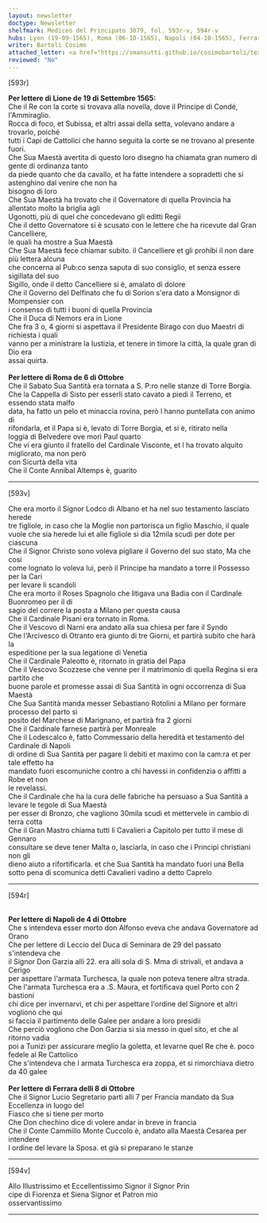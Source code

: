 ```yaml
---
layout: newsletter
doctype: Newsletter
shelfmark: Mediceo del Principato 3079, fol. 593r-v, 594r-v
hubs: Lyon (19-09-1565), Roma (06-10-1565), Napoli (04-10-1565), Ferrara (08-10-1565)
writer: Bartoli Cosimo
attached_letter: <a href="https://smansutti.github.io/cosimobartoli/texts/2977_087/">2977_087</a>
reviewed: "No"
---
```


[593r]  
  
  
<strong>Per lettere di Lione de 19 di Settembre 1565:</strong>  
Che il Re con la corte si trovava alla novella, dove il Principe di Condé, l'Ammiraglio.  
Rocca di foco, et Subissa, et altri assai della setta, volevano andare a trovarlo, poiché  
tutti i Capi de Cattolici che hanno seguita la corte se ne trovano al presente fuori.  
Che Sua Maestà avertita di questo loro disegno ha chiamata gran numero di gente di ordinanza tanto  
da piede quanto che da cavallo, et ha fatte intendere a sopradetti che si astenghino dal venire che non ha  
bisogno di loro  
Che Sua Maestà ha trovato che il Governatore di quella Provincia ha allentato molto la briglia agli  
Ugonotti, più di quel che concedevano gli editti Regii  
Che il detto Governatore si è scusato con le lettere che ha ricevute dal Gran Cancelliere,  
le quali ha mostre a Sua Maestà  
Che Sua Maestà fece chiamar subito. il Cancelliere et gli prohibi il non dare più lettera alcuna  
che concerna al Pub:co senza saputa di suo consiglio, et senza essere sigillata del suo  
Sigillo, onde il detto Cancelliere si è, amalato di dolore  
Che il Governo del Delfinato che fu di Sorion s'era dato a Monsignor di Mompensier con  
i consenso di tutti i buoni di quella Provincia  
Che il Duca di Nemors era in Lione  
Che fra 3 o, 4 giorni si aspettava il Presidente Birago con duo Maestri di richiesta i quali  
vanno per a ministrare la Iustizia, et tenere in timore la città, la quale gran di Dio era  
assai quirta.  
<br/><strong>Per lettere di Roma de 6 di Ottobre</strong>  
Che il Sabato Sua Santità era tornata a S. P:ro nelle stanze di Torre Borgia.  
Che la Cappella di Sisto per esserli stato cavato a piedi il Terreno, et essendo stata malfo  
data, ha fatto un pelo et minaccia rovina, però l hanno puntellata con animo di  
rifondarla, et il Papa si è, levato di Torre Borgia, et si è, ritirato nella  
loggia di Belvedere ove morì Paul quarto  
Che vi era giunto il fratello del Cardinale Visconte, et l ha trovato alquito migliorato, ma non però  
con Sicurtà della vita  
Che il Conte Annibal Altemps è, guarito  
  
---  

[593v]  
  
  
Che era morto il Signor Lodco di Albano et ha nel suo testamento lasciato herede  
tre figliole, in caso che la Moglie non partorisca un figlio Maschio, il quale  
vuole che sia herede lui et alle figliole si dia 12mila scudi per dote per ciascuna  
Che il Signor Christo sono voleva pigliare il Governo del suo stato, Ma che cosi  
come lognato lo voleva lui, però il Principe ha mandato a torre il Possesso per la Cari  
per levare li scandoli  
Che era morto il Roses Spagnolo che litigava una Badia con il Cardinale Buonromeo per il di  
sagio del correre la posta a Milano per questa causa  
Che il Cardinale Pisani era tornato in Roma.  
Che il Vescovo di Narni era andato alla sua chiesa per fare il Syndo  
Che l'Arcivesco di Otranto era giunto di tre Giorni, et partirà subito che harà la  
espeditione per la sua legatione di Venetia  
Che il Cardinale Paleotto è, ritornato in gratia del Papa  
Che il Vescovo Scozzese che venne per il matrimonio di quella Regina si era partito che  
buone parole et promesse assai di Sua Santità in ogni occorrenza di Sua Maestà  
Che Sua Santità manda messer Sebastiano Rotolini a Milano per formare processo del parto si  
posito del Marchese di Marignano, et partirà fra 2 giorni  
Che il Cardinale farnese partirà per Monreale  
Che il Lodescalco è, fatto Commessario della heredità et testamento del Cardinale di Napoli  
di ordine di Sua Santità per pagare li debiti et maximo con la cam:ra et per tale effetto ha  
mandato fuori escomuniche contro a chi havessi in confidenzia o affitti a Robe et non  
le revelassi.  
Che il Cardinale che ha la cura delle fabriche ha persuaso a Sua Santità a levare le tegole di Sua Maestà  
per esser di Bronzo, che vagliono 30mila scudi et mettervele in cambio di terra cotta  
Che il Gran Mastro chiama tutti li Cavalieri a Capitolo per tutto il mese di Gennaro  
consultare se deve tener Malta o, lasciarla, in caso che i Principi christiani non gli  
dieno aiuto a rifortificarla. et che Sua Santità ha mandato fuori una Bella  
sotto pena di scomunica detti Cavalieri vadino a detto Caprelo  
  
---  

[594r]  
  
  
<br/><strong>Per lettere di Napoli de 4 di Ottobre</strong>  
Che s intendeva esser morto don Alfonso eveva che andava Governatore ad Orano  
Che per lettere di Leccio del Duca di Seminara de 29 del passato s'intendeva che  
il Signor Don Garzia alli 22. era alli sola di S. Mma di strivali, et andava a Cerigo  
per aspettare l'armata Turchesca, la quale non poteva tenere altra strada.  
Che l'armata Turchesca era a .S. Maura, et fortificava quel Porto con 2 bastioni  
chi dice per invernarvi, et chi per aspettare l'ordine del Signore et altri vogliono che qui  
si faccia il partimento delle Galee per andare a loro presidii  
Che perciò vogliono che Don Garzia si sia messo in quel sito, et che al ritorno vadia  
poi a Tunizi per assicurare meglio la goletta, et levarne quel Re che è. poco fedele al Re Cattolico  
Che s'intendeva che l armata Turchesca era zoppa, et si rimorchiava dietro da 40 galee  
<br/><strong>Per lettere di Ferrara delli 8 di Ottobre</strong>  
Che il Signor Lucio Segretario partì alli 7 per Francia mandato da Sua Eccellenza in luogo del  
Fiasco che si tiene per morto  
Che Don chechino dice di volere andar in breve in francia  
Che il Conte Cammillo Monte Cuccolo è, andato alla Maestà Cesarea per intendere  
l ordine del levare la Sposa. et già si preparano le stanze  
  
---  

[594v]  
  
  
Allo Illustrissimo et Eccellentissimo Signor il Signor Prin  
cipe di Fiorenza et Siena Signor et Patron mio  
osservantissimo  
  
---  

